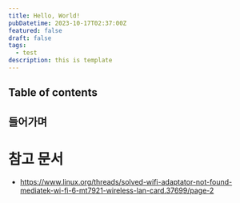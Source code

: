 ```yaml
---
title: Hello, World!
pubDatetime: 2023-10-17T02:37:00Z
featured: false
draft: false
tags:
  - test
description: this is template
---
```


## Table of contents

## 들어가며

# 참고 문서

- <https://www.linux.org/threads/solved-wifi-adaptator-not-found-mediatek-wi-fi-6-mt7921-wireless-lan-card.37699/page-2>
